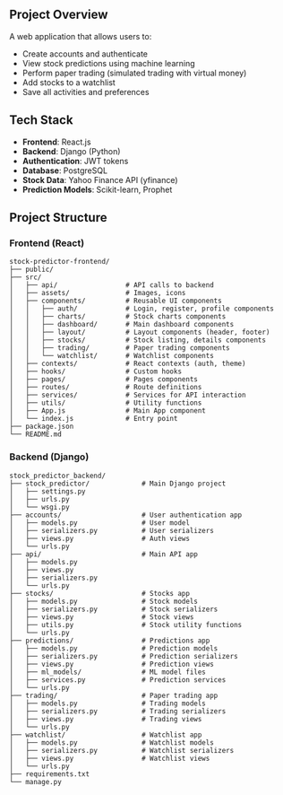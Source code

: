 ## Project Overview
A web application that allows users to:
- Create accounts and authenticate
- View stock predictions using machine learning
- Perform paper trading (simulated trading with virtual money)
- Add stocks to a watchlist
- Save all activities and preferences


## Tech Stack
- **Frontend**: React.js
- **Backend**: Django (Python)
- **Authentication**: JWT tokens
- **Database**: PostgreSQL
- **Stock Data**: Yahoo Finance API (yfinance)
- **Prediction Models**: Scikit-learn, Prophet

## Project Structure

### Frontend (React)
```
stock-predictor-frontend/
├── public/
├── src/
│   ├── api/                 # API calls to backend
│   ├── assets/              # Images, icons
│   ├── components/          # Reusable UI components
│   │   ├── auth/            # Login, register, profile components
│   │   ├── charts/          # Stock charts components
│   │   ├── dashboard/       # Main dashboard components
│   │   ├── layout/          # Layout components (header, footer)
│   │   ├── stocks/          # Stock listing, details components
│   │   ├── trading/         # Paper trading components
│   │   └── watchlist/       # Watchlist components
│   ├── contexts/            # React contexts (auth, theme)
│   ├── hooks/               # Custom hooks
│   ├── pages/               # Pages components
│   ├── routes/              # Route definitions
│   ├── services/            # Services for API interaction
│   ├── utils/               # Utility functions
│   ├── App.js               # Main App component
│   └── index.js             # Entry point
├── package.json
└── README.md
```

### Backend (Django)
```
stock_predictor_backend/
├── stock_predictor/             # Main Django project
│   ├── settings.py
│   ├── urls.py
│   └── wsgi.py
├── accounts/                    # User authentication app
│   ├── models.py                # User model
│   ├── serializers.py           # User serializers
│   ├── views.py                 # Auth views
│   └── urls.py
├── api/                         # Main API app
│   ├── models.py
│   ├── views.py
│   ├── serializers.py
│   └── urls.py
├── stocks/                      # Stocks app
│   ├── models.py                # Stock models
│   ├── serializers.py           # Stock serializers
│   ├── views.py                 # Stock views
│   ├── utils.py                 # Stock utility functions
│   └── urls.py
├── predictions/                 # Predictions app
│   ├── models.py                # Prediction models
│   ├── serializers.py           # Prediction serializers
│   ├── views.py                 # Prediction views
│   ├── ml_models/               # ML model files
│   ├── services.py              # Prediction services
│   └── urls.py
├── trading/                     # Paper trading app
│   ├── models.py                # Trading models
│   ├── serializers.py           # Trading serializers
│   ├── views.py                 # Trading views
│   └── urls.py
├── watchlist/                   # Watchlist app
│   ├── models.py                # Watchlist models
│   ├── serializers.py           # Watchlist serializers
│   ├── views.py                 # Watchlist views
│   └── urls.py
├── requirements.txt
└── manage.py
```

